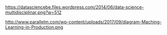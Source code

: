 

https://datasciencebe.files.wordpress.com/2014/06/data-science-multidisciplinar.png?w=512

http://www.parallelm.com/wp-content/uploads/2017/09/diagram-Maching-Learning-in-Production.png
